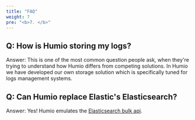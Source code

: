 ```yaml
---
title: "FAQ"
weight: 7
pre: "<b>7. </b>"
---
```


## Q: How is Humio storing my logs?

Answer: This is one of the most common question people ask, when they're trying to understand how Humio differs from competing solutions.
In Humio we have developed our own storage solution which is specifically tuned for logs management systems.

## Q: Can Humio replace Elastic's Elasticsearch?

Answer: Yes! Humio emulates the [Elasticsearch bulk api](/getting_started/moving_from_elastic_stack).